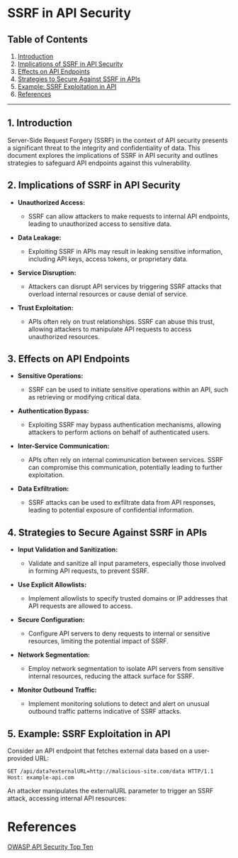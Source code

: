 # SSRF in API Security

## Table of Contents

1. [Introduction](#introduction)
2. [Implications of SSRF in API Security](#implications-of-ssrf-in-api-security)
3. [Effects on API Endpoints](#effects-on-api-endpoints)
4. [Strategies to Secure Against SSRF in APIs](#strategies-to-secure-against-ssrf-in-apis)
5. [Example: SSRF Exploitation in API](#example-ssrf-exploitation-in-api)
6. [References](#references)

---

## 1. Introduction

Server-Side Request Forgery (SSRF) in the context of API security presents a significant threat to the integrity and confidentiality of data. This document explores the implications of SSRF in API security and outlines strategies to safeguard API endpoints against this vulnerability.

## 2. Implications of SSRF in API Security

- **Unauthorized Access:**
  - SSRF can allow attackers to make requests to internal API endpoints, leading to unauthorized access to sensitive data.

- **Data Leakage:**
  - Exploiting SSRF in APIs may result in leaking sensitive information, including API keys, access tokens, or proprietary data.

- **Service Disruption:**
  - Attackers can disrupt API services by triggering SSRF attacks that overload internal resources or cause denial of service.

- **Trust Exploitation:**
  - APIs often rely on trust relationships. SSRF can abuse this trust, allowing attackers to manipulate API requests to access unauthorized resources.

## 3. Effects on API Endpoints

- **Sensitive Operations:**
  - SSRF can be used to initiate sensitive operations within an API, such as retrieving or modifying critical data.

- **Authentication Bypass:**
  - Exploiting SSRF may bypass authentication mechanisms, allowing attackers to perform actions on behalf of authenticated users.

- **Inter-Service Communication:**
  - APIs often rely on internal communication between services. SSRF can compromise this communication, potentially leading to further exploitation.

- **Data Exfiltration:**
  - SSRF attacks can be used to exfiltrate data from API responses, leading to potential exposure of confidential information.

## 4. Strategies to Secure Against SSRF in APIs

- **Input Validation and Sanitization:**
  - Validate and sanitize all input parameters, especially those involved in forming API requests, to prevent SSRF.

- **Use Explicit Allowlists:**
  - Implement allowlists to specify trusted domains or IP addresses that API requests are allowed to access.

- **Secure Configuration:**
  - Configure API servers to deny requests to internal or sensitive resources, limiting the potential impact of SSRF.

- **Network Segmentation:**
  - Employ network segmentation to isolate API servers from sensitive internal resources, reducing the attack surface for SSRF.

- **Monitor Outbound Traffic:**
  - Implement monitoring solutions to detect and alert on unusual outbound traffic patterns indicative of SSRF attacks.

## 5. Example: SSRF Exploitation in API

Consider an API endpoint that fetches external data based on a user-provided URL:

```http
GET /api/data?externalURL=http://malicious-site.com/data HTTP/1.1
Host: example-api.com
```
An attacker manipulates the externalURL parameter to trigger an SSRF attack, accessing internal API resources:

# References
[OWASP API Security Top Ten](https://owasp.org/API-Security/editions/2023/en/0x11-t10/)


